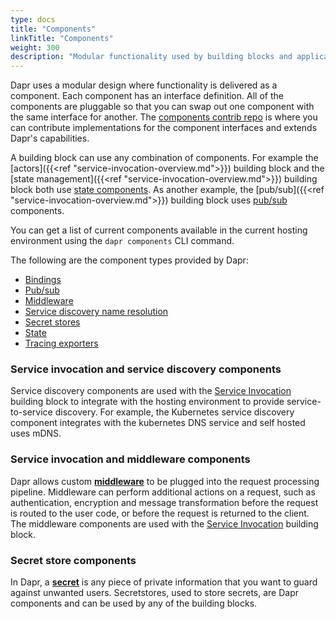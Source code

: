 ```yaml
---
type: docs
title: "Components"
linkTitle: "Components"
weight: 300
description: "Modular functionality used by building blocks and applications"
---
```


Dapr uses a modular design where functionality is delivered as a component. Each component has an interface definition.  All of the components are pluggable so that you can swap out one component with the same interface for another. The [components contrib repo](https://github.com/dapr/components-contrib) is where you can contribute implementations for the component interfaces and extends Dapr's capabilities.
  
 A building block can use any combination of components. For example the [actors]({{<ref "service-invocation-overview.md">}}) building block and the [state management]({{<ref "service-invocation-overview.md">}}) building block both use [state components](https://github.com/dapr/components-contrib/tree/master/state).  As another example, the [pub/sub]({{<ref "service-invocation-overview.md">}}) building block uses [pub/sub](https://github.com/dapr/components-contrib/tree/master/pubsub) components.

 You can get a list of current components available in the current hosting environment using the `dapr components` CLI command.

 The following are the component types provided by Dapr:

* [Bindings](https://github.com/dapr/components-contrib/tree/master/bindings)
* [Pub/sub](https://github.com/dapr/components-contrib/tree/master/pubsub)
* [Middleware](https://github.com/dapr/components-contrib/tree/master/middleware)
* [Service discovery name resolution](https://github.com/dapr/components-contrib/tree/master/nameresolution)
* [Secret stores](https://github.com/dapr/components-contrib/tree/master/secretstores)
* [State](https://github.com/dapr/components-contrib/tree/master/state)
* [Tracing exporters](https://github.com/dapr/components-contrib/tree/master/exporters)

### Service invocation and service discovery components
Service discovery components are used with the [Service Invocation](./service-invocation/README.md) building block to integrate with the hosting environment to provide service-to-service discovery. For example, the Kubernetes service discovery component integrates with the kubernetes DNS service and self hosted uses mDNS.

### Service invocation and middleware components  
Dapr allows custom [**middleware**](./middleware/README.md) to be plugged into the request processing pipeline. Middleware can perform additional actions on a request, such as authentication, encryption and message transformation before the request is routed to the user code, or before the request is returned to the client. The middleware components are used with the [Service Invocation](./service-invocation/README.md) building block.

### Secret store components
In Dapr, a [**secret**](./secrets/README.md) is any piece of private information that you want to guard against unwanted users. Secretstores, used to store secrets, are Dapr components and can be used by any of the building blocks.